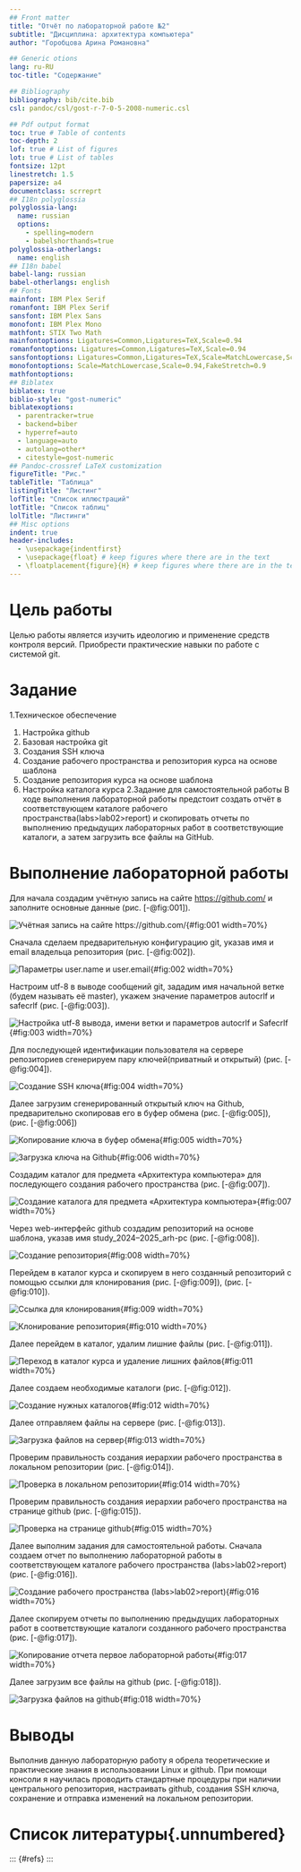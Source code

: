 ```yaml
---
## Front matter
title: "Отчёт по лабораторной работе №2"
subtitle: "Дисциплина: архитектура компьютера"
author: "Горобцова Арина Романовна"

## Generic otions
lang: ru-RU
toc-title: "Содержание"

## Bibliography
bibliography: bib/cite.bib
csl: pandoc/csl/gost-r-7-0-5-2008-numeric.csl

## Pdf output format
toc: true # Table of contents
toc-depth: 2
lof: true # List of figures
lot: true # List of tables
fontsize: 12pt
linestretch: 1.5
papersize: a4
documentclass: scrreprt
## I18n polyglossia
polyglossia-lang:
  name: russian
  options:
	- spelling=modern
	- babelshorthands=true
polyglossia-otherlangs:
  name: english
## I18n babel
babel-lang: russian
babel-otherlangs: english
## Fonts
mainfont: IBM Plex Serif
romanfont: IBM Plex Serif
sansfont: IBM Plex Sans
monofont: IBM Plex Mono
mathfont: STIX Two Math
mainfontoptions: Ligatures=Common,Ligatures=TeX,Scale=0.94
romanfontoptions: Ligatures=Common,Ligatures=TeX,Scale=0.94
sansfontoptions: Ligatures=Common,Ligatures=TeX,Scale=MatchLowercase,Scale=0.94
monofontoptions: Scale=MatchLowercase,Scale=0.94,FakeStretch=0.9
mathfontoptions:
## Biblatex
biblatex: true
biblio-style: "gost-numeric"
biblatexoptions:
  - parentracker=true
  - backend=biber
  - hyperref=auto
  - language=auto
  - autolang=other*
  - citestyle=gost-numeric
## Pandoc-crossref LaTeX customization
figureTitle: "Рис."
tableTitle: "Таблица"
listingTitle: "Листинг"
lofTitle: "Список иллюстраций"
lotTitle: "Список таблиц"
lolTitle: "Листинги"
## Misc options
indent: true
header-includes:
  - \usepackage{indentfirst}
  - \usepackage{float} # keep figures where there are in the text
  - \floatplacement{figure}{H} # keep figures where there are in the text
---
```


# Цель работы

Целью работы является изучить идеологию и применение средств контроля версий. Приобрести практические навыки по работе с системой git.

# Задание

1.Техническое обеспечение
1) Настройка github
2) Базовая настройка git
3) Создания SSH ключа
4) Создание рабочего пространства и репозитория курса на основе шаблона
5) Создание репозитория курса на основе шаблона
6) Настройка каталога курса
2.Задание для самостоятельной работы
В ходе выполнения лабораторной работы предстоит создать отчёт в
соответствующем каталоге рабочего пространства(labs>lab02>report) и
скопировать отчеты по выполнению предыдущих лабораторных работ в
соответствующие каталоги, а затем загрузить все файлы на GitHub.

# Выполнение лабораторной работы

Для начала создадим учётную запись на сайте https://github.com/ и
заполните основные данные (рис. [-@fig:001]).

![Учётная запись на сайте https://github.com/ ](image/1.jpg){#fig:001 width=70%}

Сначала сделаем предварительную конфигурацию git, указав имя и email
владельца репозитория (рис. [-@fig:002]).

![Параметры user.name и user.email ](image/2.jpg){#fig:002 width=70%}

Настроим utf-8 в выводе сообщений git, зададим имя начальной ветке (будем называть её master), укажем значение параметров autocrlf и safecrlf (рис. [-@fig:003]).

![Настройка utf-8 вывода, имени ветки и параметров autocrlf и Safecrlf ](image/3.jpg){#fig:003 width=70%}

Для последующей идентификации пользователя на сервере репозиториев сгенерируем пару ключей(приватный и открытый) (рис. [-@fig:004]).

![Создание SSH ключа ](image/4.jpg){#fig:004 width=70%}

Далее загрузим сгенерированный открытый ключ на Github, предварительно скопировав его в буфер обмена (рис. [-@fig:005]), (рис. [-@fig:006])

![Копирование ключа в буфер обмена ](image/5.jpg){#fig:005 width=70%}

![Загрузка ключа на Github ](image/6.jpg){#fig:006 width=70%}

Создадим каталог для предмета «Архитектура компьютера» для последующего создания рабочего пространства (рис. [-@fig:007]).

![Создание каталога для предмета «Архитектура компьютера» ](image/7.jpg){#fig:007 width=70%}

Через web-интерфейс github создадим репозиторий на основе шаблона, указав имя study_2024–2025_arh-рс (рис. [-@fig:008]).

![Создание репозитория ](image/8.jpg){#fig:008 width=70%}

Перейдем в каталог курса и скопируем в него созданный репозиторий с помощью ссылки для клонирования (рис. [-@fig:009]), (рис. [-@fig:010]).

![Ссылка для клонирования ](image/9.jpg){#fig:009 width=70%}

![Клонирование репозитория ](image/10.jpg){#fig:010 width=70%}

Далее перейдем в каталог, удалим лишние файлы (рис. [-@fig:011]).

![Переход в каталог курса и удаление лишних файлов ](image/11.jpg){#fig:011 width=70%}

Далее создаем необходимые каталоги (рис. [-@fig:012]).

![Создание нужных каталогов ](image/12.jpg){#fig:012 width=70%}

Далее отправляем файлы на сервере (рис. [-@fig:013]).

![Загрузка файлов на сервер ](image/13.jpg){#fig:013 width=70%}

Проверим правильность создания иерархии рабочего пространства в локальном репозитории (рис. [-@fig:014]).

![Проверка в локальном репозитории ](image/14.jpg){#fig:014 width=70%}

Проверим правильность создания иерархии рабочего пространства на странице github (рис. [-@fig:015]).

![Проверка на странице github ](image/15.jpg){#fig:015 width=70%}

Далее выполним задания для самостоятельной работы. Сначала создаем отчет по выполнению лабораторной работы в соответствующем каталоге рабочего пространства (labs>lab02>report) (рис. [-@fig:016]).

![Создание рабочего пространства (labs>lab02>report) ](image/16.jpg){#fig:016 width=70%}

Далее скопируем отчеты по выполнению предыдущих лабораторных работ в соответствующие каталоги созданного рабочего пространства (рис. [-@fig:017]).

![Копирование отчета первое лабораторной работы ](image/17.jpg){#fig:017 width=70%}

Далее загрузим все файлы на github (рис. [-@fig:018]).

![Загрузка файлов на github ](image/18.jpg){#fig:018 width=70%}

# Выводы

Выполнив данную лабораторную работу я обрела теоретические и практические знания в использовании Linux и github. При помощи консоли я научилась проводить стандартные процедуры при наличии центрального репозитория, настраивать github, создания SSH ключа, сохранение и отправка изменений на локальном репозитории.

# Список литературы{.unnumbered}

::: {#refs}
:::

